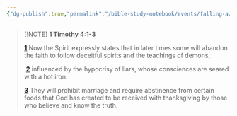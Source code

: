 ```yaml
---
{"dg-publish":true,"permalink":"/bible-study-notebook/events/falling-away/1-timothy-4v1-3/","tags":["Events/Falling-Away"],"created":"2025-06-02T23:52:01.887-04:00","updated":"2025-06-04T01:40:35.344-04:00"}
---
```




> [!NOTE] **1 Timothy 4:1-3**
>
> [**1**](https://biblehub.com/1_timothy/4-1.htm) Now the Spirit expressly states that in later times some will abandon the faith to follow deceitful spirits and the teachings of demons,
>
>  [**2**](https://biblehub.com/1_timothy/4-2.htm) influenced by the hypocrisy of liars, whose consciences are seared with a hot iron.
>
> [**3**](https://biblehub.com/1_timothy/4-3.htm) They will prohibit marriage and require abstinence from certain foods that God has created to be received with thanksgiving by those who believe and know the truth.


